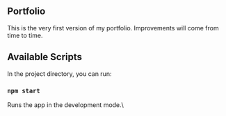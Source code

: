 ## Portfolio

This is the very first version of my portfolio. Improvements will come from time to time.

## Available Scripts

In the project directory, you can run:

### `npm start`

Runs the app in the development mode.\

